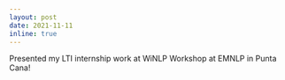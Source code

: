 ```yaml
---
layout: post
date: 2021-11-11
inline: true
---
```


Presented my LTI internship work at WiNLP Workshop at EMNLP in Punta Cana!
